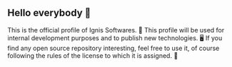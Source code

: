 ## Hello everybody 👋

This is the official profile of Ignis Softwares. 🏢
This profile will be used for internal development purposes and to publish new technologies. 🖥️
If you find any open source repository interesting, feel free to use it, of course following the rules of the license to which it is assigned. 📃


